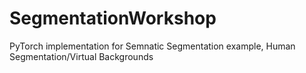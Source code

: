 # SegmentationWorkshop

PyTorch implementation for Semnatic Segmentation example, Human Segmentation/Virtual Backgrounds

